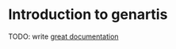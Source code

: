 # Introduction to genartis

TODO: write [great documentation](http://jacobian.org/writing/great-documentation/what-to-write/)
